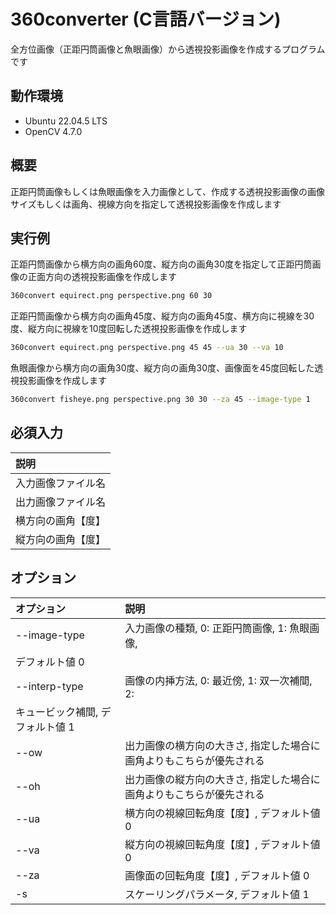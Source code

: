 # 360converter (C言語バージョン)
全方位画像（正距円筒画像と魚眼画像）から透視投影画像を作成するプログラムです

## 動作環境
- Ubuntu 22.04.5 LTS
- OpenCV 4.7.0

## 概要
正距円筒画像もしくは魚眼画像を入力画像として、作成する透視投影画像の画像サイズもしくは画角、視線方向を指定して透視投影画像を作成します

## 実行例
正距円筒画像から横方向の画角60度、縦方向の画角30度を指定して正距円筒画像の正面方向の透視投影画像を作成します
```bash
360convert equirect.png perspective.png 60 30
```
正距円筒画像から横方向の画角45度、縦方向の画角45度、横方向に視線を30度、縦方向に視線を10度回転した透視投影画像を作成します
```bash
360convert equirect.png perspective.png 45 45 --ua 30 --va 10
```
魚眼画像から横方向の画角30度、縦方向の画角30度、画像面を45度回転した透視投影画像を作成します
```bash
360convert fisheye.png perspective.png 30 30 --za 45 --image-type 1
```
## 必須入力
| 説明 |
| :--- |
| 入力画像ファイル名 |
| 出力画像ファイル名 |
| 横方向の画角【度】 |
| 縦方向の画角【度】 |

## オプション
| オプション | 説明 |
| :--- | :--- |
| --image-type | 入力画像の種類, 0: 正距円筒画像, 1: 魚眼画像,
デフォルト値 0 |
| --interp-type | 画像の内挿方法, 0: 最近傍, 1: 双一次補間, 2:
キュービック補間, デフォルト値 1 |
| --ow | 出力画像の横方向の大きさ, 指定した場合に画角よりもこちらが優先される |
| --oh | 出力画像の縦方向の大きさ, 指定した場合に画角よりもこちらが優先される |
| --ua | 横方向の視線回転角度【度】, デフォルト値 0 |
| --va | 縦方向の視線回転角度【度】, デフォルト値 0 |
| --za | 画像面の回転角度【度】, デフォルト値 0 |
| -s | スケーリングパラメータ, デフォルト値 1 |



